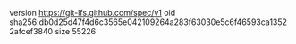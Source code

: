 version https://git-lfs.github.com/spec/v1
oid sha256:db0d25d47f4d6c3565e042109264a283f63030e5c6f46593ca13522afcef3840
size 55226
